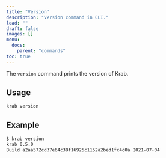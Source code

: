 ```yaml
---
title: "Version"
description: "Version command in CLI."
lead: ""
draft: false
images: []
menu:
  docs:
    parent: "commands"
toc: true
---
```


The `version` command prints the version of Krab.

## Usage

```sh
krab version
```

## Example

```sh
$ krab version
krab 0.5.0
Build a2aa572cd37e64c38f16925c1152a2bed1fc4c0a 2021-07-04
```

